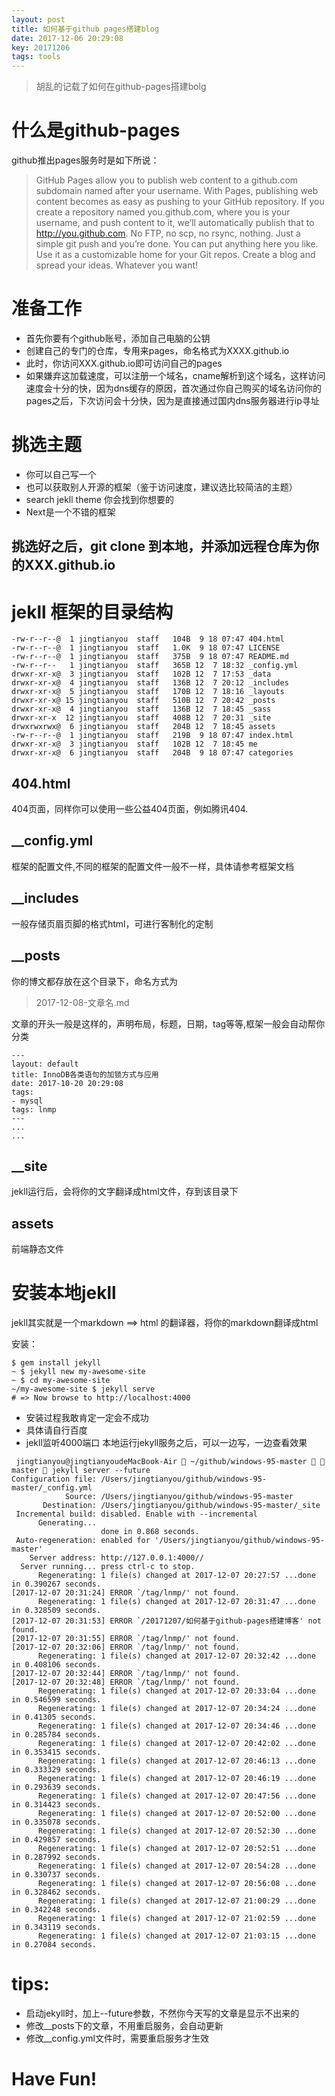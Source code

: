 ```yaml
---
layout: post
title: 如何基于github pages搭建blog
date: 2017-12-06 20:29:08
key: 20171206
tags: tools
---
```

> 胡乱的记载了如何在github-pages搭建bolg

# 什么是github-pages

github推出pages服务时是如下所说：

> GitHub Pages allow you to publish web content to a github.com subdomain named after your username. With Pages, publishing web content becomes as easy as pushing to your GitHub repository.
If you create a repository named you.github.com, where you is your username, and push content to it, we’ll automatically publish that to http://you.github.com. No FTP, no scp, no rsync, nothing. Just a simple git push and you’re done. You can put anything here you like. Use it as a customizable home for your Git repos. Create a blog and spread your ideas. Whatever you want!


# 准备工作

* 首先你要有个github账号，添加自己电脑的公钥
* 创建自己的专门的仓库，专用来pages，命名格式为XXXX.github.io 
* 此时，你访问XXX.github.io即可访问自己的pages
* 如果嫌弃这加载速度，可以注册一个域名，cname解析到这个域名，这样访问速度会十分的快，因为dns缓存的原因，首次通过你自己购买的域名访问你的pages之后，下次访问会十分快，因为是直接通过国内dns服务器进行ip寻址


# 挑选主题

* 你可以自己写一个
* 也可以获取别人开源的框架（鉴于访问速度，建议选比较简洁的主题）
* search jekll theme 你会找到你想要的
* Next是一个不错的框架

## 挑选好之后，git clone 到本地，并添加远程仓库为你的XXX.github.io

# jekll 框架的目录结构

```shell
-rw-r--r--@  1 jingtianyou  staff   104B  9 18 07:47 404.html
-rw-r--r--@  1 jingtianyou  staff   1.0K  9 18 07:47 LICENSE
-rw-r--r--@  1 jingtianyou  staff   375B  9 18 07:47 README.md
-rw-r--r--   1 jingtianyou  staff   365B 12  7 18:32 _config.yml
drwxr-xr-x@  3 jingtianyou  staff   102B 12  7 17:53 _data
drwxr-xr-x@  4 jingtianyou  staff   136B 12  7 20:12 _includes
drwxr-xr-x@  5 jingtianyou  staff   170B 12  7 18:16 _layouts
drwxr-xr-x@ 15 jingtianyou  staff   510B 12  7 20:42 _posts
drwxr-xr-x@  4 jingtianyou  staff   136B 12  7 18:45 _sass
drwxr-xr-x  12 jingtianyou  staff   408B 12  7 20:31 _site
drwxrwxrwx@  6 jingtianyou  staff   204B 12  7 18:45 assets
-rw-r--r--@  1 jingtianyou  staff   219B  9 18 07:47 index.html
drwxr-xr-x@  3 jingtianyou  staff   102B 12  7 18:45 me
drwxr-xr-x@  6 jingtianyou  staff   204B  9 18 07:47 categories
```

## 404.html
404页面，同样你可以使用一些公益404页面，例如腾讯404.

## __config.yml
框架的配置文件,不同的框架的配置文件一般不一样，具体请参考框架文档

## __includes
一般存储页眉页脚的格式html，可进行客制化的定制

## __posts
你的博文都存放在这个目录下，命名方式为
> 2017-12-08-文章名.md

文章的开头一般是这样的，声明布局，标题，日期，tag等等,框架一般会自动帮你分类

```shell
---
layout: default
title: InnoDB各类语句的加锁方式与应用
date: 2017-10-20 20:29:08
tags:
- mysql
tags: lnmp
---
...
...
```
## __site
jekll运行后，会将你的文字翻译成html文件，存到该目录下

## assets
前端静态文件

# 安装本地jekll

jekll其实就是一个markdown ==> html 的翻译器，将你的markdown翻译成html

安装：

```shell
$ gem install jekyll
~ $ jekyll new my-awesome-site
~ $ cd my-awesome-site
~/my-awesome-site $ jekyll serve
# => Now browse to http://localhost:4000
```
* 安装过程我敢肯定一定会不成功
* 具体请自行百度
* jekll监听4000端口
本地运行jekyll服务之后，可以一边写，一边查看效果

```shell
 jingtianyou@jingtianyoudeMacBook-Air  ~/github/windows-95-master   master  jekyll server --future
Configuration file: /Users/jingtianyou/github/windows-95-master/_config.yml
            Source: /Users/jingtianyou/github/windows-95-master
       Destination: /Users/jingtianyou/github/windows-95-master/_site
 Incremental build: disabled. Enable with --incremental
      Generating...
                    done in 0.868 seconds.
 Auto-regeneration: enabled for '/Users/jingtianyou/github/windows-95-master'
    Server address: http://127.0.0.1:4000//
  Server running... press ctrl-c to stop.
      Regenerating: 1 file(s) changed at 2017-12-07 20:27:57 ...done in 0.390267 seconds.
[2017-12-07 20:31:24] ERROR `/tag/lnmp/' not found.
      Regenerating: 1 file(s) changed at 2017-12-07 20:31:47 ...done in 0.328509 seconds.
[2017-12-07 20:31:53] ERROR `/20171207/如何基于github-pages搭建博客' not found.
[2017-12-07 20:31:55] ERROR `/tag/lnmp/' not found.
[2017-12-07 20:32:06] ERROR `/tag/lnmp/' not found.
      Regenerating: 1 file(s) changed at 2017-12-07 20:32:42 ...done in 0.408106 seconds.
[2017-12-07 20:32:44] ERROR `/tag/lnmp/' not found.
[2017-12-07 20:32:48] ERROR `/tag/lnmp/' not found.
      Regenerating: 1 file(s) changed at 2017-12-07 20:33:04 ...done in 0.546599 seconds.
      Regenerating: 1 file(s) changed at 2017-12-07 20:34:24 ...done in 0.41305 seconds.
      Regenerating: 1 file(s) changed at 2017-12-07 20:34:46 ...done in 0.285784 seconds.
      Regenerating: 1 file(s) changed at 2017-12-07 20:42:02 ...done in 0.353415 seconds.
      Regenerating: 1 file(s) changed at 2017-12-07 20:46:13 ...done in 0.333329 seconds.
      Regenerating: 1 file(s) changed at 2017-12-07 20:46:19 ...done in 0.293639 seconds.
      Regenerating: 1 file(s) changed at 2017-12-07 20:47:56 ...done in 0.314423 seconds.
      Regenerating: 1 file(s) changed at 2017-12-07 20:52:00 ...done in 0.335078 seconds.
      Regenerating: 1 file(s) changed at 2017-12-07 20:52:30 ...done in 0.429857 seconds.
      Regenerating: 1 file(s) changed at 2017-12-07 20:52:51 ...done in 0.287992 seconds.
      Regenerating: 1 file(s) changed at 2017-12-07 20:54:28 ...done in 0.330737 seconds.
      Regenerating: 1 file(s) changed at 2017-12-07 20:56:08 ...done in 0.328462 seconds.
      Regenerating: 1 file(s) changed at 2017-12-07 21:00:29 ...done in 0.342248 seconds.
      Regenerating: 1 file(s) changed at 2017-12-07 21:02:59 ...done in 0.343119 seconds.
      Regenerating: 1 file(s) changed at 2017-12-07 21:03:15 ...done in 0.27084 seconds.
```

# tips:
* 启动jekyll时，加上--future参数，不然你今天写的文章是显示不出来的
* 修改__posts下的文章，不用重启服务，会自动更新
* 修改__config.yml文件时，需要重启服务才生效

# Have Fun!
